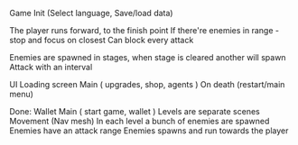 ﻿Game
Init (Select language, Save/load data)


The player runs forward, to the finish point
If there're enemies in range - stop and focus on closest
Can block every attack


Enemies are spawned in stages, when stage is cleared another will spawn
Attack with an interval

UI
Loading screen
Main (
upgrades,
shop,
agents
)
On death (restart/main menu)

Done:
Wallet
Main (
start game,
wallet
)
Levels are separate scenes
Movement (Nav mesh)
In each level a bunch of enemies are spawned
Enemies have an attack range
Enemies spawns and run towards the player
